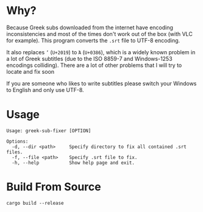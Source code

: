# Why?
Because Greek subs downloaded from the internet have encoding inconsistencies and most of the times don't work out of the box (with VLC for example). This program converts the `.srt` file to UTF-8 encoding.

It also replaces `’` (`U+2019`) to `Ά` (`U+0386`), which is a widely known problem in a lot of Greek subtitles (due to the ISO 8859-7 and Windows-1253 encodings colliding). There are a lot of other problems that I will try to locate and fix soon

If you are someone who likes to write subtitles please switch your Windows to English and only use UTF-8.

# Usage
```shell
Usage: greek-sub-fixer [OPTION]

Options:
  -d, --dir <path>     Specify directory to fix all contained .srt files.
  -f, --file <path>    Specify .srt file to fix.
  -h, --help           Show help page and exit.
```

# Build From Source
```shell
cargo build --release
```

